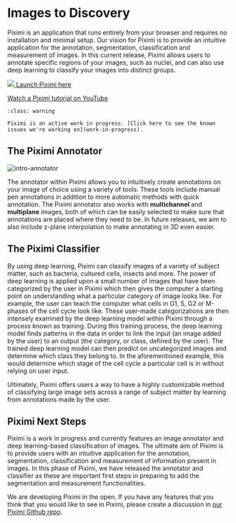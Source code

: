 
# Images to Discovery

Piximi is an application that runs entirely from your browser and requires no installation and minimal setup. Our vision for Piximi is to provide an intuitive application for the annotation, segmentation, classification and measurement of images. In this current release, Piximi allows users to annotate specific regions of your images, such as nuclei, and can also use deep learning to classify your images into distinct groups.

<!-- ![piximi-workflow](./img/piximi-workflow.png) -->


<a class='piximi-btn' href="https://www.piximi.app/" target="_blank"><img class="text-img" src="./img/piximi_logo_icon.png">  Launch Piximi here</a>

[Watch a Piximi tutorial on YouTube](https://youtu.be/-wjUxc4ZHCc?si=sB-Z2EnBtjd-PP_j)

```{admonition} Known issues
:class: warning

Piximi is an active work in progress. [Click here to see the known issues we're working on](work-in-progress).
```


## The Piximi Annotator

![intro-annotator](./img/intro-annotator.png)

The annotator within Piximi allows you to intuitively create annotations on your image of choice using a variety of tools. These tools include manual pen annotations in addition to more automatic methods with quick annotation. The Piximi annotator also works with **multichannel** and **multiplane** images, both of which can be easily selected to make sure that annotations are placed where they need to be. In future releases, we aim to also include z-plane interpolation to make annotating in 3D even easier.

## The Piximi Classifier

By using deep learning, Piximi can classify images of a variety of subject matter, such as bacteria, cultured cells, insects and more. The power of deep learning is applied upon a small number of images that have been categorized by the user in Piximi which then gives the computer a starting point on understanding what a particular category of image looks like. For example, the user can teach the computer what cells in G1, S, G2 or M-phases of the cell cycle look like. These user-made categorizations are then intensely examined by the deep learning model within Piximi through a process known as training. During this training process, the deep learning model finds patterns in the data in order to link the input (an image added by the user) to an output (the category, or class, defined by the user). The trained deep learning model can then predict on uncategorized images and determine which class they belong to. In the aforementioned example, this would determine which stage of the cell cycle a particular cell is in without relying on user input.

Ultimately, Piximi offers users a way to have a highly customizable method of classifying large image sets across a range of subject matter by learning from annotations made by the user.

## Piximi Next Steps

Piximi is a work in progress and currently features an image annotator and deep learning-based classification of images. The ultimate aim of Piximi is to provide users with an intuitive application for the annotation, segmentation, classification and measurement of information present in images. In this phase of Piximi, we have released the annotator and classifier as these are important first steps in preparing to add the segmentation and measurement functionalities.

We are developing Piximi in the open. If you have any features that you think that you would like to see in Piximi, please create a discussion in [our Piximi Github repo](https://github.com/piximi/piximi/discussions).

<!-- Table on contents directive prints the ToC -->
<!-- ```{tableofcontents}
``` -->
